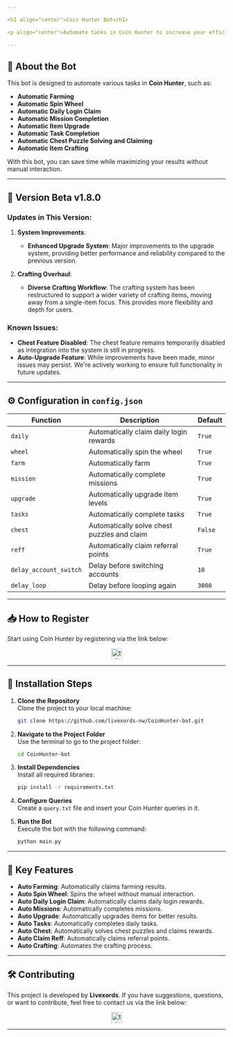 ```yaml
---

<h1 align="center">Coin Hunter Bot</h1>

<p align="center">Automate tasks in Coin Hunter to increase your efficiency and results!</p>

---
```


## 🚀 **About the Bot**

This bot is designed to automate various tasks in **Coin Hunter**, such as:

- **Automatic Farming**
- **Automatic Spin Wheel**
- **Automatic Daily Login Claim**
- **Automatic Mission Completion**
- **Automatic Item Upgrade**
- **Automatic Task Completion**
- **Automatic Chest Puzzle Solving and Claiming**
- **Automatic Item Crafting**

With this bot, you can save time while maximizing your results without manual interaction.

---

## 🌟 **Version Beta v1.8.0**

### **Updates in This Version**:

1. **System Improvements**:
   - **Enhanced Upgrade System**: Major improvements to the upgrade system, providing better performance and reliability compared to the previous version.
   
2. **Crafting Overhaul**:
   - **Diverse Crafting Workflow**: The crafting system has been restructured to support a wider variety of crafting items, moving away from a single-item focus. This provides more flexibility and depth for users.

### **Known Issues**:

- **Chest Feature Disabled**: The chest feature remains temporarily disabled as integration into the system is still in progress.
- **Auto-Upgrade Feature**: While improvements have been made, minor issues may persist. We're actively working to ensure full functionality in future updates.


---

## ⚙️ **Configuration in `config.json`**

| **Function**           | **Description**                             | **Default** |
| ---------------------- | ------------------------------------------- | ----------- |
| `daily`                | Automatically claim daily login rewards     | `True`      |
| `wheel`                | Automatically spin the wheel                | `True`      |
| `farm`                 | Automatically farm                          | `True`      |
| `mission`              | Automatically complete missions             | `True`      |
| `upgrade`              | Automatically upgrade item levels           | `True`      |
| `tasks`                | Automatically complete tasks                | `True`      |
| `chest`                | Automatically solve chest puzzles and claim | `False`     |
| `reff`                 | Automatically claim referral points         | `True`      |
| `delay_account_switch` | Delay before switching accounts             | `10`        |
| `delay_loop`           | Delay before looping again                  | `3000`      |

---

## 📥 **How to Register**

Start using Coin Hunter by registering via the link below:

<div align="center">
  <a href="https://t.me/CoinHuntersGameBot/app?startapp=hunter_62f2b4787229bd5b09a541d53180f956" target="_blank">
    <img src="https://img.shields.io/static/v1?message=CoinHunter&logo=telegram&label=&color=2CA5E0&logoColor=white&labelColor=&style=for-the-badge" height="25" alt="telegram logo" />
  </a>
</div>

---

## 📖 **Installation Steps**

1. **Clone the Repository**  
   Clone the project to your local machine:

   ```bash
   git clone https://github.com/livexords-nw/CoinHunter-bot.git
   ```

2. **Navigate to the Project Folder**  
   Use the terminal to go to the project folder:

   ```bash
   cd CoinHunter-bot
   ```

3. **Install Dependencies**  
   Install all required libraries:

   ```bash
   pip install -r requirements.txt
   ```

4. **Configure Queries**  
   Create a `query.txt` file and insert your Coin Hunter queries in it.

5. **Run the Bot**  
   Execute the bot with the following command:

   ```bash
   python main.py
   ```

---

## 🚀 **Key Features**

- **Auto Farming**: Automatically claims farming results.
- **Auto Spin Wheel**: Spins the wheel without manual interaction.
- **Auto Daily Login Claim**: Automatically claims daily login rewards.
- **Auto Missions**: Automatically completes missions.
- **Auto Upgrade**: Automatically upgrades items for better results.
- **Auto Tasks**: Automatically completes daily tasks.
- **Auto Chest**: Automatically solves chest puzzles and claims rewards.
- **Auto Claim Reff**: Automatically claims referral points.
- **Auto Crafting**: Automates the crafting process.

---

## 🛠️ **Contributing**

This project is developed by **Livexords**. If you have suggestions, questions, or want to contribute, feel free to contact us via the link below:

<div align="center">
  <a href="https://t.me/livexordsscript" target="_blank">
    <img src="https://img.shields.io/static/v1?message=Livexords&logo=telegram&label=&color=2CA5E0&logoColor=white&labelColor=&style=for-the-badge" height="25" alt="telegram logo" />
  </a>
</div>

---
